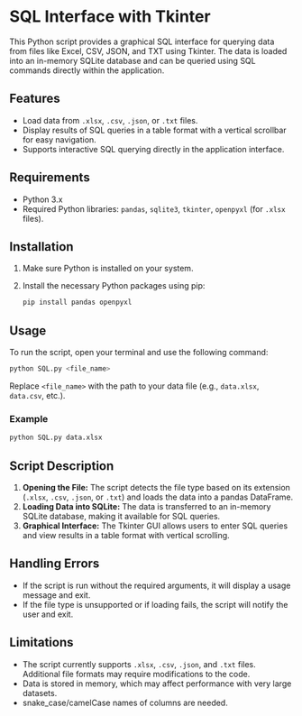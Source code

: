 # SQL Interface with Tkinter

This Python script provides a graphical SQL interface for querying data from files like Excel, CSV, JSON, and TXT using Tkinter. The data is loaded into an in-memory SQLite database and can be queried using SQL commands directly within the application.

## Features

- Load data from `.xlsx`, `.csv`, `.json`, or `.txt` files.
- Display results of SQL queries in a table format with a vertical scrollbar for easy navigation.
- Supports interactive SQL querying directly in the application interface.

## Requirements

- Python 3.x
- Required Python libraries: `pandas`, `sqlite3`, `tkinter`, `openpyxl` (for `.xlsx` files).

## Installation

1. Make sure Python is installed on your system.
2. Install the necessary Python packages using pip:

   ```bash
   pip install pandas openpyxl
   ```

## Usage

To run the script, open your terminal and use the following command:

```bash
python SQL.py <file_name>
```

Replace `<file_name>` with the path to your data file (e.g., `data.xlsx`, `data.csv`, etc.).

### Example

```bash
python SQL.py data.xlsx
```

## Script Description

1. **Opening the File:** The script detects the file type based on its extension (`.xlsx`, `.csv`, `.json`, or `.txt`) and loads the data into a pandas DataFrame.
2. **Loading Data into SQLite:** The data is transferred to an in-memory SQLite database, making it available for SQL queries.
3. **Graphical Interface:** The Tkinter GUI allows users to enter SQL queries and view results in a table format with vertical scrolling.  

## Handling Errors

- If the script is run without the required arguments, it will display a usage message and exit.
- If the file type is unsupported or if loading fails, the script will notify the user and exit.

## Limitations

- The script currently supports `.xlsx`, `.csv`, `.json`, and `.txt` files. Additional file formats may require modifications to the code.
- Data is stored in memory, which may affect performance with very large datasets.
- snake_case/camelCase names of columns are needed.
